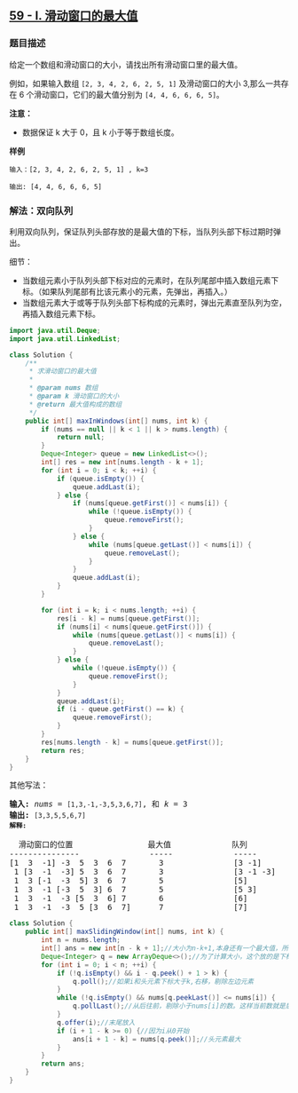 ## [59 - I. 滑动窗口的最大值](https://leetcode.cn/problems/hua-dong-chuang-kou-de-zui-da-zhi-lcof/)


### 题目描述

给定一个数组和滑动窗口的大小，请找出所有滑动窗口里的最大值。

例如，如果输入数组 `[2, 3, 4, 2, 6, 2, 5, 1]` 及滑动窗口的大小 3,那么一共存在 6 个滑动窗口，它们的最大值分别为 `[4, 4, 6, 6, 6, 5]`。

**注意：**

- 数据保证 k 大于 0，且 k 小于等于数组长度。

**样例**

```
输入：[2, 3, 4, 2, 6, 2, 5, 1] , k=3

输出: [4, 4, 6, 6, 6, 5]
```

### 解法：双向队列

利用双向队列，保证队列头部存放的是最大值的下标，当队列头部下标过期时弹出。

细节：

- 当数组元素小于队列头部下标对应的元素时，在队列尾部中插入数组元素下标。（如果队列尾部有比该元素小的元素，先弹出，再插入。）
- 当数组元素大于或等于队列头部下标构成的元素时，弹出元素直至队列为空，再插入数组元素下标。

```java
import java.util.Deque;
import java.util.LinkedList;

class Solution {
    /**
     * 求滑动窗口的最大值
     *
     * @param nums 数组
     * @param k 滑动窗口的大小
     * @return 最大值构成的数组
     */
    public int[] maxInWindows(int[] nums, int k) {
        if (nums == null || k < 1 || k > nums.length) {
            return null;
        }
        Deque<Integer> queue = new LinkedList<>();
        int[] res = new int[nums.length - k + 1];
        for (int i = 0; i < k; ++i) {
            if (queue.isEmpty()) {
                queue.addLast(i);
            } else {
                if (nums[queue.getFirst()] < nums[i]) {
                    while (!queue.isEmpty()) {
                        queue.removeFirst();
                    }
                } else {
                    while (nums[queue.getLast()] < nums[i]) {
                        queue.removeLast();
                    }
                }
                queue.addLast(i);
            }
        }

        for (int i = k; i < nums.length; ++i) {
            res[i - k] = nums[queue.getFirst()];
            if (nums[i] < nums[queue.getFirst()]) {
                while (nums[queue.getLast()] < nums[i]) {
                    queue.removeLast();
                }
            } else {
                while (!queue.isEmpty()) {
                    queue.removeFirst();
                }
            }
            queue.addLast(i);
            if (i - queue.getFirst() == k) {
                queue.removeFirst();
            }
        }
        res[nums.length - k] = nums[queue.getFirst()];
        return res;
    }
}
```
其他写法：
<pre>
<strong>输入:</strong> <em>nums</em> = <code>[1,3,-1,-3,5,3,6,7]</code>, 和 <em>k</em> = 3
<strong>输出: </strong><code>[3,3,5,5,6,7] 
<strong>解释: 
</strong></code>
  滑动窗口的位置                最大值             队列
---------------               -----             -----
[1  3  -1] -3  5  3  6  7       3               [3 -1]
 1 [3  -1  -3] 5  3  6  7       3               [3 -1 -3]
 1  3 [-1  -3  5] 3  6  7       5               [5]
 1  3  -1 [-3  5  3] 6  7       5               [5 3]
 1  3  -1  -3 [5  3  6] 7       6               [6]
 1  3  -1  -3  5 [3  6  7]      7               [7]
</pre>
```java
class Solution {
    public int[] maxSlidingWindow(int[] nums, int k) {
        int n = nums.length;
        int[] ans = new int[n - k + 1];//大小为n-k+1,本身还有一个最大值，所以要多出一个
        Deque<Integer> q = new ArrayDeque<>();//为了计算大小，这个放的是下标
        for (int i = 0; i < n; ++i) {
            if (!q.isEmpty() && i - q.peek() + 1 > k) {
                q.poll();//如果i和头元素下标大于k,右移，剔除左边元素
            }
            while (!q.isEmpty() && nums[q.peekLast()] <= nums[i]) {
                q.pollLast();//从后往前，剔除小于nums[i]的数。这样当前数就是后面窗口最大值，保证头元素最大
            }
            q.offer(i);//末尾放入
            if (i + 1 - k >= 0) {//因为i从0开始
                ans[i + 1 - k] = nums[q.peek()];//头元素最大
            }
        }
        return ans;
    }
}
```
